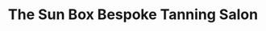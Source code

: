 ---
title: "The Sun Box Bespoke Tanning Salon"
url: /coulsdon/the-sun-box-bespoke-tanning-salon/
shop: beauty
---